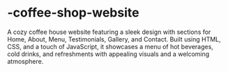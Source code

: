 # -coffee-shop-website
A cozy coffee house website featuring a sleek design with sections for Home, About, Menu, Testimonials, Gallery, and Contact. Built using HTML, CSS, and a touch of JavaScript, it showcases a menu of hot beverages, cold drinks, and refreshments with appealing visuals and a welcoming atmosphere.
